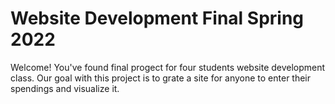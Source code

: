 # Website Development Final Spring 2022
Welcome! You've found final progect for four students website development class. Our goal with this project is to grate a site for anyone to enter their spendings and visualize it. 
